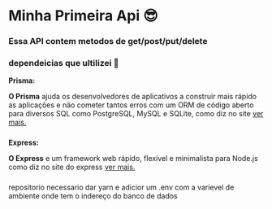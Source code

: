 # Minha Primeira Api 😎

### Essa API contem metodos de get/post/put/delete



### dependeicias que ultilizei 🚀


**Prisma:**

**O Prisma** ajuda os desenvolvedores de aplicativos a construir mais rápido as aplicações e não
cometer tantos erros com um ORM de código aberto para diversos SQL como PostgreSQL, MySQL e SQLite, como diz no site [ver mais.](https://www.prisma.io)

### 

**Express:**

**O Express** e um framework web rápido, flexível e minimalista para Node.js como diz no site do express [ver mais.](https://expressjs.com)



###
###
repositorio necessario dar yarn e adicior um .env com a varievel de ambiente onde tem o indereço do banco de dados 
